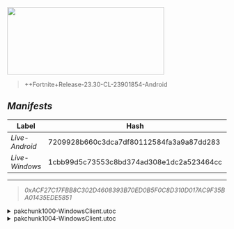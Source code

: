 <div style="pointer-events: none">
  <img style="pointer-events: none" src="https://raw.githubusercontent.com/Tectors/Archive/master/source/dependents/gen.23.50.svg" width="360" height="155">
<div>

 >  
  
  > ++Fortnite+Release-23.30-CL-23901854-Android

## *Manifests*
| Label | Hash | Route |
| - | - | - |
| *Live-Android* | 7209928b660c3dca7df80112584fa3a9a87dd283 | [s3Z2Diebae5FbF5cHUqo1-SsTk_FzQ](https://github.com/Tectors/Archive/blob/master/manifests/s3Z2Diebae5FbF5cHUqo1-SsTk_FzQ.manifest) |
| *Live-Windows* | 1cbb99d5c73553c8bd374ad308e1dc2a523464cc | [xi9aV9FCJaEpqYcwEkGla0jYnLjjWw](https://github.com/Tectors/Archive/blob/master/manifests/xi9aV9FCJaEpqYcwEkGla0jYnLjjWw.manifest) |

---

> *0xACF27C17FBB8C302D4608393B70ED0B5F0C8D310D017AC9F35BA01435EDE5851*

<details>
  <summary>pakchunk1000-WindowsClient.utoc</summary>

 > 
    0xB56CF12B02840F323446C4069761AF395A99C313923A265A0909322B5844FA50

  </details>

<details>
  <summary>pakchunk1004-WindowsClient.utoc</summary>

 > 
    0x2B144F6D7A83DF2B702CB6D931B6669FE1BE823C0E5258E0FFB1CF8E3F313F4A

  </details>

